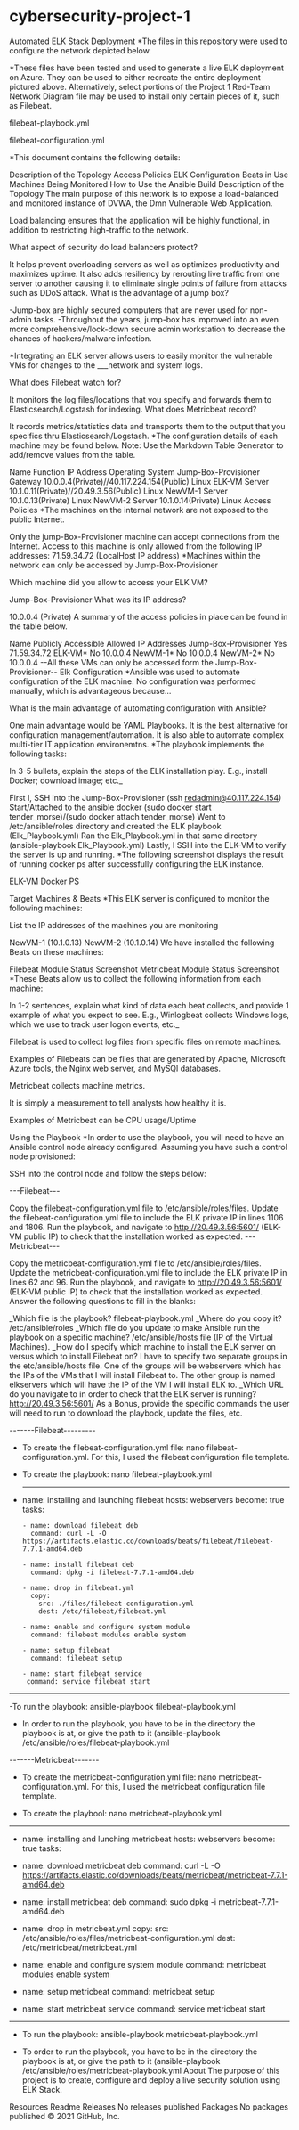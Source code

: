 # cybersecurity-project-1
Automated ELK Stack Deployment
*The files in this repository were used to configure the network depicted below.



*These files have been tested and used to generate a live ELK deployment on Azure. They can be used to either recreate the entire deployment pictured above. Alternatively, select portions of the Project 1 Red-Team Network Diagram file may be used to install only certain pieces of it, such as Filebeat.

filebeat-playbook.yml

filebeat-configuration.yml

*This document contains the following details:

Description of the Topology
Access Policies
ELK Configuration
Beats in Use
Machines Being Monitored
How to Use the Ansible Build
Description of the Topology
The main purpose of this network is to expose a load-balanced and monitored instance of DVWA, the Dmn Vulnerable Web Application.

Load balancing ensures that the application will be highly functional, in addition to restricting high-traffic to the network.

What aspect of security do load balancers protect?

It helps prevent overloading servers as well as optimizes productivity and maximizes uptime.
It also adds resiliency by rerouting live traffic from one server to another causing it to eliminate single points of failure from attacks such as DDoS attack.
What is the advantage of a jump box?

-Jump-box are highly secured computers that are never used for non-admin tasks. -Throughout the years, jump-box has improved into an even more comprehensive/lock-down secure admin workstation to decrease the chances of hackers/malware infection.

*Integrating an ELK server allows users to easily monitor the vulnerable VMs for changes to the ___network and system logs.

What does Filebeat watch for?

It monitors the log files/locations that you specify and forwards them to Elasticsearch/Logstash for indexing.
What does Metricbeat record?

It records metrics/statistics data and transports them to the output that you specifics thru Elasticsearch/Logstash.
*The configuration details of each machine may be found below. Note: Use the Markdown Table Generator to add/remove values from the table.

Name	Function	IP Address	Operating System
Jump-Box-Provisioner	Gateway	10.0.0.4(Private)//40.117.224.154(Public)	Linux
ELK-VM	Server	10.1.0.11(Private)//20.49.3.56(Public)	Linux
NewVM-1	Server	10.1.0.13(Private)	Linux
NewVM-2	Server	10.1.0.14(Private)	Linux
Access Policies
*The machines on the internal network are not exposed to the public Internet.

Only the jump-Box-Provisioner machine can accept connections from the Internet.
Access to this machine is only allowed from the following IP addresses:
71.59.34.72 (LocalHost IP address)
*Machines within the network can only be accessed by Jump-Box-Provisioner

Which machine did you allow to access your ELK VM?

Jump-Box-Provisioner
What was its IP address?

10.0.0.4 (Private)
A summary of the access policies in place can be found in the table below.

Name	Publicly Accessible	Allowed IP Addresses
Jump-Box-Provisioner	Yes	71.59.34.72
ELK-VM*	No	10.0.0.4
NewVM-1*	No	10.0.0.4
NewVM-2*	No	10.0.0.4
--All these VMs can only be accessed form the Jump-Box-Provisioner--
Elk Configuration
*Ansible was used to automate configuration of the ELK machine. No configuration was performed manually, which is advantageous because...

What is the main advantage of automating configuration with Ansible?

One main advantage would be YAML Playbooks. It is the best alternative for configuration management/automation.
It is also able to automate complex multi-tier IT application environemtns.
*The playbook implements the following tasks:

In 3-5 bullets, explain the steps of the ELK installation play. E.g., install Docker; download image; etc._

First I, SSH into the Jump-Box-Provisioner (ssh redadmin@40.117.224.154)
Start/Attached to the ansible docker (sudo docker start tender_morse)/(sudo docker attach tender_morse)
Went to /etc/ansible/roles directory and created the ELK playbook (Elk_Playbook.yml)
Ran the Elk_Playbook.yml in that same directory (ansible-playbook Elk_Playbook.yml)
Lastly, I SSH into the ELK-VM to verify the server is up and running.
*The following screenshot displays the result of running docker ps after successfully configuring the ELK instance.

ELK-VM Docker PS

Target Machines & Beats
*This ELK server is configured to monitor the following machines:

List the IP addresses of the machines you are monitoring

NewVM-1 (10.1.0.13)
NewVM-2 (10.1.0.14)
We have installed the following Beats on these machines:

Filebeat Module Status Screenshot
Metricbeat Module Status Screenshot
*These Beats allow us to collect the following information from each machine:

In 1-2 sentences, explain what kind of data each beat collects, and provide 1 example of what you expect to see. E.g., Winlogbeat collects Windows logs, which we use to track user logon events, etc._

Filebeat is used to collect log files from specific files on remote machines.

Examples of Filebeats can be files that are generated by Apache, Microsoft Azure tools, the Nginx web server, and MySQl databases.

Metricbeat collects machine metrics.

It is simply a measurement to tell analysts how healthy it is.

Examples of Metricbeat can be CPU usage/Uptime

Using the Playbook
*In order to use the playbook, you will need to have an Ansible control node already configured. Assuming you have such a control node provisioned:

SSH into the control node and follow the steps below:

---Filebeat---

Copy the filebeat-configuration.yml file to /etc/ansible/roles/files.
Update the filebeat-configuration.yml file to include the ELK private IP in lines 1106 and 1806.
Run the playbook, and navigate to http://20.49.3.56:5601/ (ELK-VM public IP) to check that the installation worked as expected.
---Metricbeat---

Copy the metricbeat-configuration.yml file to /etc/ansible/roles/files.
Update the metricbeat-configuration.yml file to include the ELK private IP in lines 62 and 96.
Run the playbook, and navigate to http://20.49.3.56:5601/ (ELK-VM public IP) to check that the installation worked as expected.
Answer the following questions to fill in the blanks:

_Which file is the playbook? filebeat-playbook.yml
_Where do you copy it? /etc/ansible/roles
_Which file do you update to make Ansible run the playbook on a specific machine? /etc/ansible/hosts file (IP of the Virtual Machines).
_How do I specify which machine to install the ELK server on versus which to install Filebeat on? I have to specify two separate groups in the etc/ansible/hosts file. One of the groups will be webservers which has the IPs of the VMs that I will install Filebeat to. The other group is named elkservers which will have the IP of the VM I will install ELK to.
_Which URL do you navigate to in order to check that the ELK server is running? http://20.49.3.56:5601/
As a Bonus, provide the specific commands the user will need to run to download the playbook, update the files, etc.

  -------Filebeat---------

- To create the filebeat-configuration.yml file: nano filebeat-configuration.yml. For this, I used the filebeat configuration file template.

- To create the playbook: nano filebeat-playbook.yml

  ---
 - name: installing and launching filebeat
	   hosts: webservers
       become: true
       tasks:

	   - name: download filebeat deb
  	     command: curl -L -O https://artifacts.elastic.co/downloads/beats/filebeat/filebeat-7.7.1-amd64.deb

	   - name: install filebeat deb
  	     command: dpkg -i filebeat-7.7.1-amd64.deb

	   - name: drop in filebeat.yml
  	     copy:
   	       src: ./files/filebeat-configuration.yml
   	       dest: /etc/filebeat/filebeat.yml

	   - name: enable and configure system module
  	     command: filebeat modules enable system

	   - name: setup filebeat
  	     command: filebeat setup

	   - name: start filebeat service
  	    command: service filebeat start
---
-To run the playbook: ansible-playbook filebeat-playbook.yml

* In order to run the playbook, you have to be in the directory the playbook is at, or give the path to it (ansible-playbook /etc/ansible/roles/filebeat-playbook.yml


-------Metricbeat-------

- To create the metricbeat-configuration.yml file: nano metricbeat-configuration.yml. For this, I used the metricbeat configuration file template.

- To create the playbool: nano metricbeat-playbook.yml

---
  - name: installing and lunching metricbeat
    hosts: webservers
    become: true
    tasks:
    
  - name: download metricbeat deb
    command: curl -L -O https://artifacts.elastic.co/downloads/beats/metricbeat/metricbeat-7.7.1-amd64.deb
    
  - name: install metricbeat deb
    command: sudo dpkg -i metricbeat-7.7.1-amd64.deb
    
  - name: drop in metricbeat.yml
    copy:
      src: /etc/ansible/roles/files/metricbeat-configuration.yml
      dest: /etc/metricbeat/metricbeat.yml
      
   - name: enable and configure system module
     command: metricbeat modules enable system
     
   - name: setup metricbeat
     command: metricbeat setup
     
   - name: start metricbeat service
     command: service metricbeat start
     
   ---
   
   - To run the playbook: ansible-playbook metricbeat-playbook.yml
   
   * To order to run the playbook, you have to be in the directory the playbook is at, or give the path to it (ansible-playbook /etc/ansible/roles/metricbeat-playbook.yml
About
The purpose of this project is to create, configure and deploy a live security solution using ELK Stack.

Resources
 Readme
Releases
No releases published
Packages
No packages published
© 2021 GitHub, Inc.
